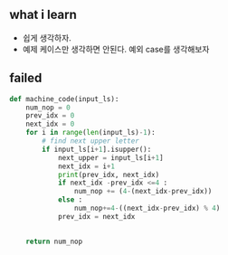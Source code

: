 ## what i learn 
+ 쉽게 생각하자. 
+ 예제 케이스만 생각하면 안된다. 예외 case를 생각해보자

## failed 

```python
def machine_code(input_ls):
    num_nop = 0 
    prev_idx = 0 
    next_idx = 0
    for i in range(len(input_ls)-1):
        # find next upper letter 
        if input_ls[i+1].isupper():
            next_upper = input_ls[i+1]
            next_idx = i+1
            print(prev_idx, next_idx)
            if next_idx -prev_idx <=4 :
                num_nop += (4-(next_idx-prev_idx))
            else : 
                num_nop+=4-((next_idx-prev_idx) % 4)
            prev_idx = next_idx
            

    return num_nop
```

## 
